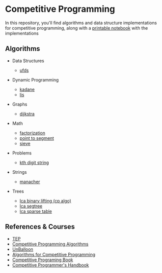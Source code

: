 # Competitive Programming
In this repository, you'll find algorithms and data structure implementations for competitive programming, along with a [printable notebook](./notebook.pdf) with the implementations

## Algorithms
- Data Structures
    - [ufds](/algorithms/data-structures/ufds.cpp)

- Dynamic Programming
    - [kadane](/algorithms/dynamic-programming/kadane.cpp)
    - [lis](/algorithms/dynamic-programming/lis.cpp)

- Graphs
    - [dijkstra](/algorithms/graphs/dijkstra.cpp)

- Math
    - [factorization](/algorithms/math/factorization.cpp)
    - [point to segment](/algorithms/math/point-to-segment.cpp)
    - [sieve](/algorithms/math/sieve.cpp)

- Problems
    - [kth digit string](/algorithms/problems/kth-digit-string.cpp)

- Strings
    - [manacher](/algorithms/strings/manacher.cpp)

- Trees
    - [lca binary lifting (cp algo)](/algorithms/trees/lca-binary-lifting-(cp-algo).cpp)
    - [lca segtree](/algorithms/trees/lca-segtree.cpp)
    - [lca sparse table](/algorithms/trees/lca-sparse-table.cpp)


## References & Courses

- [TEP](https://github.com/edsomjr/TEP)
- [Competitive Programming Algorithms](https://github.com/iagorrr/Competitive-Programming-Algorithms)
- [UnBalloon](https://github.com/UnBalloon/programacao-competitiva)
- [Algorithms for Competitive Programming](https://cp-algorithms.com/)
- [Competitive Programing Book](https://cpbook.net/details?cp=4)
- [Competitive Programmer's Handbook](https://cses.fi/book/book.pdf)
    

